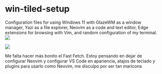 # win-tiled-setup
Configuration files for using Windows 11 with GlazeWM as a window manager, Yazi as a file explorer, Neovim as a code and text editor, Edge extensions for browsing with Vim, and random configuration of my terminal.
![](https://i.imgur.com/qs4Jo2Y.png)

![](https://i.imgur.com/BXYqvMV.png)

Me falta hacer más bonito el Fast Fetch. Estoy pensando en dejar de configurar Neovim y configurar VS Code en apariencia, atajos de teclado y plugins para usarlo como Neovim, me disculpo por ser tan maricona 
